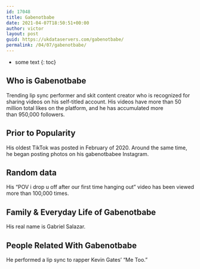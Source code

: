 ```yaml
---
id: 17048
title: Gabenotbabe
date: 2021-04-07T18:50:51+00:00
author: victor
layout: post
guid: https://ukdataservers.com/gabenotbabe/
permalink: /04/07/gabenotbabe/
---
```


* some text
{: toc}


## Who is Gabenotbabe



Trending lip sync performer and skit content creator who is recognized for sharing videos on his self-titled account. His videos have more than 50 million total likes on the platform, and he has accumulated more than 950,000 followers.

                
                
                
## Prior to Popularity



His oldest TikTok was posted in February of 2020. Around the same time, he began posting photos on his gabenotbabee Instagram.

                
                
                
## Random data



His &#8220;POV i drop u off after our first time hanging out&#8221; video has been viewed more than 100,000 times. 

                
                
                
## Family & Everyday Life of Gabenotbabe



His real name is Gabriel Salazar.

                
                
                
## People Related With Gabenotbabe



He performed a lip sync to rapper Kevin Gates&#8217; &#8220;Me Too.&#8221; 

                
              
            
          
          
          